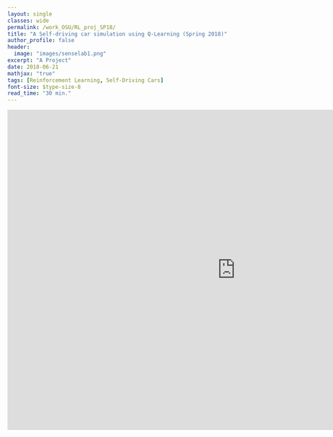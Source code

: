```yaml
---
layout: single
classes: wide
permalink: /work_OSU/RL_proj_SP18/
title: "A Self-driving car simulation using Q-Learning (Spring 2018)"
author_profile: false
header:
  image: "images/senselab1.png"
excerpt: "A Project"
date: 2018-06-21
mathjax: "true"
tags: [Reinforcement Learning, Self-Driving Cars]
font-size: $type-size-8
read_time: "30 min."
---
```


<embed src="https://tushar-agarwal2909.github.io/documents/ML_proj.pdf" type="application/pdf" width="1024px" height="720px" />
